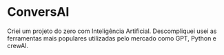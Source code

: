 # ConversAI
Criei um projeto do zero com Inteligência Artificial. Descompliquei usei as ferramentas mais populares utilizadas pelo mercado como GPT, Python e crewAI.
